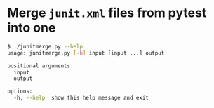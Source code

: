 # Merge `junit.xml` files from pytest into one

```sh
$ ./junitmerge.py --help
usage: junitmerge.py [-h] input [input ...] output

positional arguments:
  input
  output

options:
  -h, --help  show this help message and exit
```
